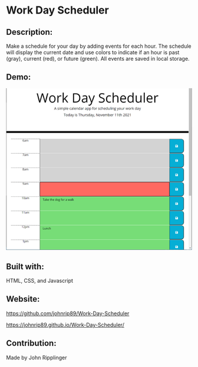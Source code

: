# Work Day Scheduler

  ## Description:
  Make a schedule for your day by adding events for each hour.  The schedule will display the current date and use colors to indicate if an hour is past (gray), current (red), or future (green).  All events are saved in local storage.

  ## Demo:
  ![screenshot](./Assets/images/screenshot.png) 

  ## Built with:
  HTML, CSS, and Javascript

  ## Website:
  https://github.com/johnrip89/Work-Day-Scheduler
  
  https://johnrip89.github.io/Work-Day-Scheduler/

  ## Contribution:
  Made by John Ripplinger